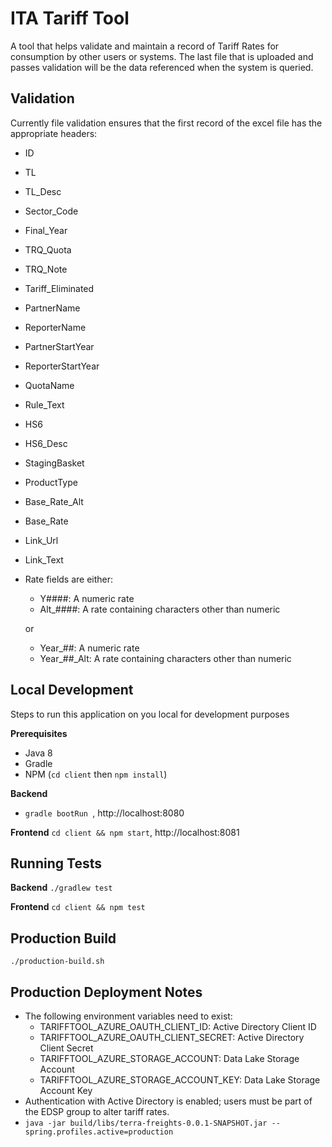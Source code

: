 # ITA Tariff Tool
A tool that helps validate and maintain a record of Tariff Rates for consumption by other users or systems.
The last file that is uploaded and passes validation will be the data referenced when the system is queried.

## Validation
Currently file validation ensures that the first record of the excel file has the appropriate headers:

- ID
- TL
- TL_Desc
- Sector_Code
- Final_Year
- TRQ_Quota
- TRQ_Note
- Tariff_Eliminated
- PartnerName
- ReporterName
- PartnerStartYear
- ReporterStartYear
- QuotaName
- Rule_Text
- HS6
- HS6_Desc
- StagingBasket
- ProductType
- Base_Rate_Alt
- Base_Rate
- Link_Url
- Link_Text
- Rate fields are either:
    - Y####: A numeric rate
    - Alt_####: A rate containing characters other than numeric
    
    or
    - Year_##: A numeric rate
    - Year_##_Alt: A rate containing characters other than numeric


## Local Development
Steps to run this application on you local for development purposes

**Prerequisites** 
 - Java 8
 - Gradle
 - NPM (`cd client` then `npm install`)

**Backend** 
 - `gradle bootRun `, http://localhost:8080

**Frontend** `cd client && npm start`, http://localhost:8081

## Running Tests

**Backend** `./gradlew test`

**Frontend**  `cd client && npm test`

## Production Build
```./production-build.sh```

## Production Deployment Notes
 - The following environment variables need to exist:
    - TARIFFTOOL_AZURE_OAUTH_CLIENT_ID: Active Directory Client ID
    - TARIFFTOOL_AZURE_OAUTH_CLIENT_SECRET: Active Directory Client Secret
    - TARIFFTOOL_AZURE_STORAGE_ACCOUNT: Data Lake Storage Account
    - TARIFFTOOL_AZURE_STORAGE_ACCOUNT_KEY: Data Lake Storage Account Key
 - Authentication with Active Directory is enabled; users must be part of the EDSP group to alter tariff rates.
 - `java -jar build/libs/terra-freights-0.0.1-SNAPSHOT.jar --spring.profiles.active=production`
 
